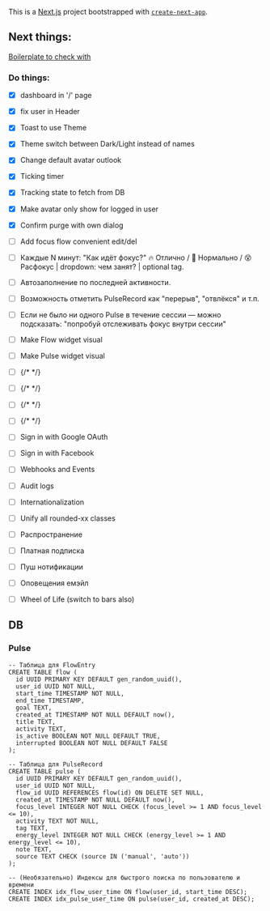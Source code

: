 This is a [Next.js](https://nextjs.org) project bootstrapped with [`create-next-app`](https://nextjs.org/docs/app/api-reference/cli/create-next-app).

## Next things:
[Boilerplate to check with](https://www.ory.sh/blog/enterprise-ready-saas-starter-kit)

### Do things:
- [x] dashboard in '/' page
- [x] fix user in Header
- [x] Toast to use Theme
- [x] Theme switch between Dark/Light instead of names
- [x] Change default avatar outlook
- [x] Ticking timer
- [x] Tracking state to fetch from DB
- [x] Make avatar only show for logged in user
- [x] Confirm purge with own dialog
- [ ] Add focus flow convenient edit/del
- [ ] Каждые N минут: "Как идёт фокус?" 🔥 Отлично / 🙂 Нормально / 😵 Расфокус | dropdown: чем занят? | optional tag.
- [ ] Автозаполнение по последней активности.
- [ ] Возможность отметить PulseRecord как "перерыв", "отвлёкся" и т.п.
- [ ] Если не было ни одного Pulse в течение сессии — можно подсказать: "попробуй отслеживать фокус внутри сессии"
- [ ] Make Flow widget visual
- [ ] Make Pulse widget visual
- [ ] {/* <Modal /> */}
- [ ] {/* <AlertDialog /> */}
- [ ] {/* <ConfirmDialog /> */}
- [ ] {/* <PromptDialog /> */}
- [ ] Sign in with Google OAuth
- [ ] Sign in with Facebook 
- [ ] Webhooks and Events
- [ ] Audit logs
- [ ] Internationalization
- [ ] Unify all rounded-xx classes

- [ ] Распространение
- [ ] Платная подписка
- [ ] Пуш нотификации
- [ ] Оповещения емэйл
- [ ] Wheel of Life (switch to bars also)


## DB
### Pulse

```
-- Таблица для FlowEntry
CREATE TABLE flow (
  id UUID PRIMARY KEY DEFAULT gen_random_uuid(),
  user_id UUID NOT NULL,
  start_time TIMESTAMP NOT NULL,
  end_time TIMESTAMP,
  goal TEXT,
  created_at TIMESTAMP NOT NULL DEFAULT now(),
  title TEXT,
  activity TEXT,
  is_active BOOLEAN NOT NULL DEFAULT TRUE,
  interrupted BOOLEAN NOT NULL DEFAULT FALSE
);

-- Таблица для PulseRecord
CREATE TABLE pulse (
  id UUID PRIMARY KEY DEFAULT gen_random_uuid(),
  user_id UUID NOT NULL,
  flow_id UUID REFERENCES flow(id) ON DELETE SET NULL,
  created_at TIMESTAMP NOT NULL DEFAULT now(),
  focus_level INTEGER NOT NULL CHECK (focus_level >= 1 AND focus_level <= 10),
  activity TEXT NOT NULL,
  tag TEXT,
  energy_level INTEGER NOT NULL CHECK (energy_level >= 1 AND energy_level <= 10),
  note TEXT,
  source TEXT CHECK (source IN ('manual', 'auto'))
);

-- (Необязательно) Индексы для быстрого поиска по пользователю и времени
CREATE INDEX idx_flow_user_time ON flow(user_id, start_time DESC);
CREATE INDEX idx_pulse_user_time ON pulse(user_id, created_at DESC);


```